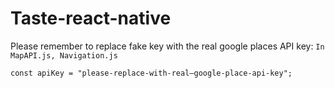 # Taste-react-native

Please remember to replace fake key with the real google places API key:
`In MapAPI.js, Navigation.js`
```
const apiKey = "please-replace-with-real—google-place-api-key";
```

